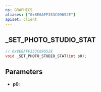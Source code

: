 ```yaml
---
ns: GRAPHICS
aliases: ["0x8E6AFF353C09652E"]
apiset: client
---
```

## _SET_PHOTO_STUDIO_STAT

```c
// 0x8E6AFF353C09652E
void _SET_PHOTO_STUDIO_STAT(int p0);
```


## Parameters
* **p0**:



